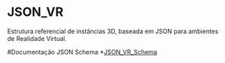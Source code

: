 # JSON_VR
Estrutura referencial de instâncias 3D, baseada em JSON para ambientes de Realidade Virtual.

#Documentação JSON Schema
*[JSON_VR_Schema]()
